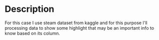 # Description
For this case I use steam dataset from kaggle and for this purpose I'll processing data to show some highlight that may be an important info to know based on its column.